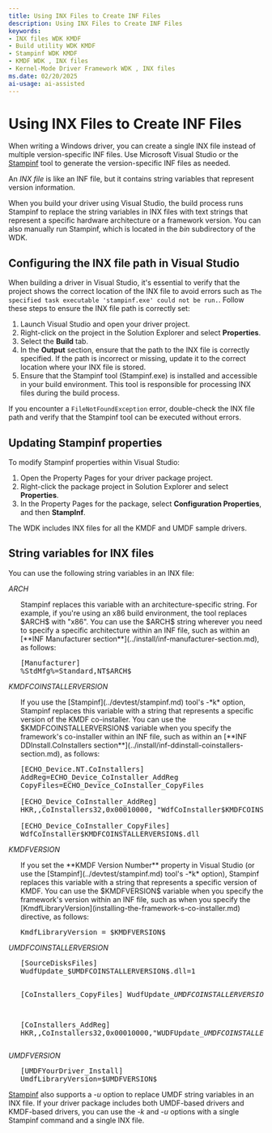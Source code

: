 ```yaml
---
title: Using INX Files to Create INF Files
description: Using INX Files to Create INF Files
keywords:
- INX files WDK KMDF
- Build utility WDK KMDF
- Stampinf WDK KMDF
- KMDF WDK , INX files
- Kernel-Mode Driver Framework WDK , INX files
ms.date: 02/20/2025
ai-usage: ai-assisted
---
```


# Using INX Files to Create INF Files

When writing a Windows driver, you can create a single INX file instead of multiple version-specific INF files. Use Microsoft Visual Studio or the [Stampinf](../devtest/stampinf.md) tool to generate the version-specific INF files as needed.

An *INX file* is like an INF file, but it contains string variables that represent version information.

When you build your driver using  Visual Studio, the build process runs Stampinf to replace the string variables in INX files with text strings that represent a specific hardware architecture or a framework version. You can also manually run Stampinf, which is located in the *bin* subdirectory of the WDK.

## Configuring the INX file path in Visual Studio

When building a driver in Visual Studio, it's essential to verify that the project shows the correct location of the INX file to avoid errors such as `The specified task executable 'stampinf.exe' could not be run.`. Follow these steps to ensure the INX file path is correctly set:

1. Launch Visual Studio and open your driver project.
1. Right-click on the project in the Solution Explorer and select **Properties**.
1. Select the **Build** tab.
1. In the **Output** section, ensure that the path to the INX file is correctly specified. If the path is incorrect or missing, update it to the correct location where your INX file is stored.
1. Ensure that the Stampinf tool (Stampinf.exe) is installed and accessible in your build environment. This tool is responsible for processing INX files during the build process.

If you encounter a `FileNotFoundException` error, double-check the INX file path and verify that the Stampinf tool can be executed without errors.

## Updating Stampinf properties

To modify Stampinf properties within Visual Studio:

1. Open the Property Pages for your driver package project.
1. Right-click the package project in Solution Explorer and select **Properties**.
1. In the Property Pages for the package, select **Configuration Properties**, and then **StampInf**.

The WDK includes INX files for all the KMDF and UMDF sample drivers.

## String variables for INX files

You can use the following string variables in an INX file:

*$ARCH$*
<ul>
Stampinf replaces this variable with an architecture-specific string. For example, if you're using an x86 build environment, the tool replaces $ARCH$ with "x86". You can use the $ARCH$ string wherever you need to specify a specific architecture within an INF file, such as within an [**INF Manufacturer section**](../install/inf-manufacturer-section.md), as follows:

<pre>
[Manufacturer]
%StdMfg%=Standard,NT$ARCH$
</pre>
</ul>

*$KMDFCOINSTALLERVERSION$*
<ul>
If you use the [Stampinf](../devtest/stampinf.md) tool's -*k* option, Stampinf replaces this variable with a string that represents a specific version of the KMDF co-installer. You can use the $KMDFCOINSTALLERVERSION$ variable when you specify the framework's co-installer within an INF file, such as within an [**INF DDInstall.CoInstallers section**](../install/inf-ddinstall-coinstallers-section.md), as follows:

<pre>
[ECHO_Device.NT.CoInstallers]
AddReg=ECHO_Device_CoInstaller_AddReg
CopyFiles=ECHO_Device_CoInstaller_CopyFiles

[ECHO_Device_CoInstaller_AddReg]
HKR,,CoInstallers32,0x00010000, "WdfCoInstaller$KMDFCOINSTALLERVERSION$.dll,WdfCoInstaller"

[ECHO_Device_CoInstaller_CopyFiles]
WdfCoInstaller$KMDFCOINSTALLERVERSION$.dll
</pre>
</ul>

*$KMDFVERSION$*
<ul>
If you set the **KMDF Version Number** property in Visual Studio (or use the [Stampinf](../devtest/stampinf.md) tool's -*k* option), Stampinf replaces this variable with a string that represents a specific version of KMDF. You can use the $KMDFVERSION$ variable when you specify the framework's version within an INF file, such as when you specify the [KmdfLibraryVersion](installing-the-framework-s-co-installer.md) directive, as follows:

<pre>
KmdfLibraryVersion = $KMDFVERSION$
</pre>
</ul>

*$UMDFCOINSTALLERVERSION$*
<ul>
<pre>
[SourceDisksFiles]
WudfUpdate_$UMDFCOINSTALLERVERSION$.dll=1

[CoInstallers_CopyFiles]
WudfUpdate_$UMDFCOINSTALLERVERSION$.dll

[CoInstallers_AddReg]
HKR,,CoInstallers32,0x00010000,"WUDFUpdate_$UMDFCOINSTALLERVERSION$.dll"
</pre>
</ul>

*$UMDFVERSION$*
<ul>
<pre>
[UMDFYourDriver_Install]
UmdfLibraryVersion=$UMDFVERSION$
</pre>
</ul>

[Stampinf](../devtest/stampinf.md) also supports a -*u* option to replace UMDF string variables in an INX file. If your driver package includes both UMDF-based drivers and KMDF-based drivers, you can use the -*k* and -*u* options with a single Stampinf command and a single INX file.
